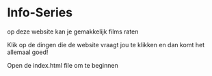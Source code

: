 # Info-Series
op deze website kan je gemakkelijk films raten

Klik op de dingen die de website vraagt jou te klikken en dan komt het allemaal goed!

Open de index.html file om te beginnen

